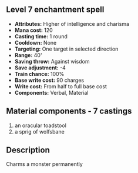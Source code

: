 ## Level 7 enchantment spell

- **Attributes:** Higher of intelligence and charisma
- **Mana cost:** 120
- **Casting time:** 1 round
- **Cooldown:** None
- **Targeting:** One target in selected direction
- **Range:** 40'
- **Saving throw:** Against wisdom
- **Save adjustment:** -4
- **Train chance:** 100%
- **Base write cost:** 90 charges
- **Write cost:** From half to full base cost
- **Components:** Verbal, Material

## Material components - 7 castings

1. an oracular toadstool
2. a sprig of wolfsbane

## Description

Charms a monster permanently

